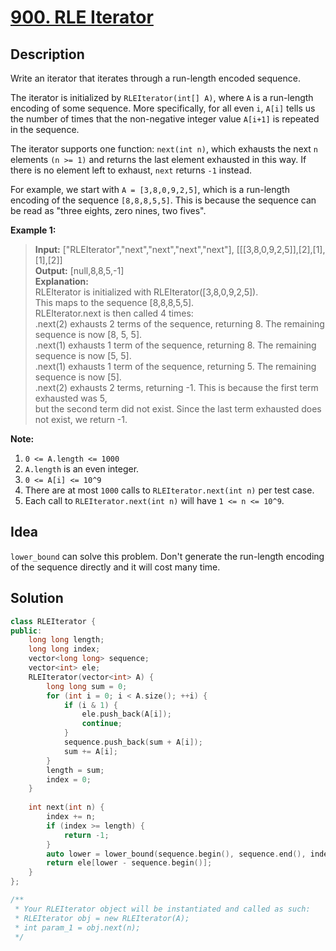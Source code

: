 # [900. RLE Iterator](https://leetcode.com/contest/weekly-contest-101/problems/rle-iterator/)

## Description

Write an iterator that iterates through a run-length encoded sequence.

The iterator is initialized by `RLEIterator(int[] A)`, where `A` is a run-length encoding of some sequence.  More specifically, for all even `i`, `A[i]` tells us the number of times that the non-negative integer value `A[i+1]` is repeated in the sequence.

The iterator supports one function: `next(int n)`, which exhausts the next `n` elements `(n >= 1)` and returns the last element exhausted in this way.  If there is no element left to exhaust, `next` returns `-1` instead.

For example, we start with `A = [3,8,0,9,2,5]`, which is a run-length encoding of the sequence `[8,8,8,5,5]`.  This is because the sequence can be read as "three eights, zero nines, two fives".

**Example 1:**

>**Input:** ["RLEIterator","next","next","next","next"], [[[3,8,0,9,2,5]],[2],[1],[1],[2]] <br>
**Output:** [null,8,8,5,-1] <br>
**Explanation:** <br>
RLEIterator is initialized with RLEIterator([3,8,0,9,2,5]). <br>
This maps to the sequence [8,8,8,5,5]. <br>
RLEIterator.next is then called 4 times: <br>
.next(2) exhausts 2 terms of the sequence, returning 8.  The remaining sequence is now [8, 5, 5]. <br>
.next(1) exhausts 1 term of the sequence, returning 8.  The remaining sequence is now [5, 5]. <br>
.next(1) exhausts 1 term of the sequence, returning 5.  The remaining sequence is now [5]. <br>
.next(2) exhausts 2 terms, returning -1.  This is because the first term exhausted was 5, <br>
but the second term did not exist.  Since the last term exhausted does not exist, we return -1.

**Note:**

1. `0 <= A.length <= 1000`
2. `A.length` is an even integer.
3. `0 <= A[i] <= 10^9`
4. There are at most `1000` calls to `RLEIterator.next(int n)` per test case.
5. Each call to `RLEIterator.next(int n)` will have `1 <= n <= 10^9`.

## Idea

`lower_bound` can solve this problem. Don't generate the run-length encoding of the sequence directly and it will cost many time.

## Solution

```cpp
class RLEIterator {
public:
    long long length;
    long long index;
    vector<long long> sequence;
    vector<int> ele;
    RLEIterator(vector<int> A) {
        long long sum = 0;
        for (int i = 0; i < A.size(); ++i) {
            if (i & 1) {
                ele.push_back(A[i]);
                continue;
            }
            sequence.push_back(sum + A[i]);
            sum += A[i];
        }
        length = sum;
        index = 0;
    }
    
    int next(int n) {
        index += n;
        if (index >= length) {
            return -1;
        }
        auto lower = lower_bound(sequence.begin(), sequence.end(), index);
        return ele[lower - sequence.begin()];
    }
};

/**
 * Your RLEIterator object will be instantiated and called as such:
 * RLEIterator obj = new RLEIterator(A);
 * int param_1 = obj.next(n);
 */
```